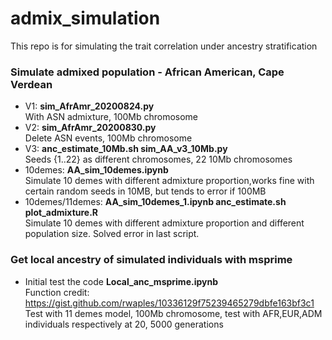 # admix_simulation

This repo is for simulating the trait correlation under ancestry stratification

### Simulate admixed population - African American, Cape Verdean

* V1: __sim_AfrAmr_20200824.py__  
With ASN admixture, 100Mb chromosome 
* V2: __sim_AfrAmr_20200830.py__  
Delete ASN events, 100Mb chromosome  
* V3: __anc_estimate_10Mb.sh sim_AA_v3_10Mb.py__  
Seeds {1..22} as different chromosomes, 22 10Mb chromosomes
* 10demes: __AA_sim_10demes.ipynb__  
Simulate 10 demes with different admixture proportion,works fine with certain random seeds in 10MB, but tends to error if 100MB
* 10demes/11demes: __AA_sim_10demes_1.ipynb anc_estimate.sh plot_admixture.R__  
Simulate 10 demes with different admixture proportion and different population size. Solved error in last script. 


### Get local ancestry of simulated individuals with msprime

* Initial test the code __Local_anc_msprime.ipynb__  
  Function credit: https://gist.github.com/rwaples/10336129f75239465279dbfe163bf3c1  
  Test with 11 demes model, 100Mb chromosome, test with AFR,EUR,ADM individuals respectively at 20, 5000 generations
